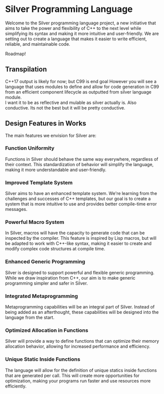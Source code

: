 # Silver Programming Language

Welcome to the Silver programming language project, a new initiative that aims to take the power and flexibility of C++ to the next level while simplifying its syntax and making it more intuitive and user-friendly. We are setting out to create a language that makes it easier to write efficient, reliable, and maintainable code.

Roadmap!

## Transpilation
C++17 output is likely for now; but C99 is end goal
However you will see a language that uses modules to define and allow for code generation in C99 from an efficient component lifecycle as outputted from silver language module.  
I want it to be as reflective and mulable as silver actually is.  Also conductive.  Its not the best but it will be pretty conductive.

## Design Features in Works

The main features we envision for Silver are:

### Function Uniformity
Functions in Silver should behave the same way everywhere, regardless of their context. This standardization of behavior will simplify the language, making it more understandable and user-friendly.

### Improved Template System
Silver aims to have an enhanced template system. We're learning from the challenges and successes of C++ templates, but our goal is to create a system that is more intuitive to use and provides better compile-time error messages.

### Powerful Macro System
In Silver, macros will have the capacity to generate code that can be inspected by the compiler. This feature is inspired by Lisp macros, but will be adapted to work with C++-like syntax, making it easier to create and modify complex code structures at compile time.

### Enhanced Generic Programming
Silver is designed to support powerful and flexible generic programming. While we draw inspiration from C++, our aim is to make generic programming simpler and safer in Silver.

### Integrated Metaprogramming
Metaprogramming capabilities will be an integral part of Silver. Instead of being added as an afterthought, these capabilities will be designed into the language from the start.

### Optimized Allocation in Functions
Silver will provide a way to define functions that can optimize their memory allocation behavior, allowing for increased performance and efficiency.

### Unique Static Inside Functions
The language will allow for the definition of unique statics inside functions that are generated per call. This will create more opportunities for optimization, making your programs run faster and use resources more efficiently.
